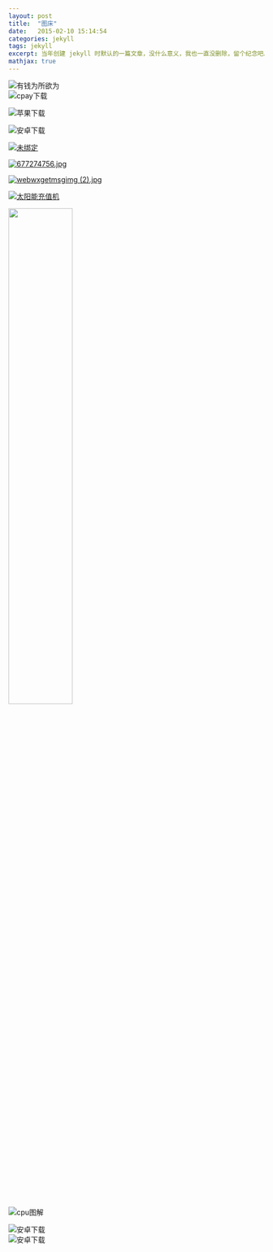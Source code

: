```yaml
---
layout: post
title:  "图床"
date:   2015-02-10 15:14:54
categories: jekyll
tags: jekyll
excerpt: 当年创建 jekyll 时默认的一篇文章，没什么意义，我也一直没删除，留个纪念吧。
mathjax: true
---
```


![有钱为所欲为](http://img.99danji.com/uploadfile/2017/0914/20170914020429430.jpg)  
![cpay下载](https://mmbiz.qpic.cn/mmbiz_jpg/WCibxqq5G69w1a8vACJmJx4jBaW9SA5Y6m31ByKKtMdI41LecicM0QehhjicqW2x2U1SRGmpoanvmicicGRvk6Qaj8w/640?wx_fmt=jpeg&tp=webp&wxfrom=5&wx_lazy=1&wx_co=1)  

![苹果下载](http://creditcard.hebbank.com/image/ioscodeadress.jpg)  

![安卓下载](http://creditcard.hebbank.com/image/androidcodeadress.jpg)  


[![未绑定](https://i.loli.net/2018/11/02/5bdb99978fab5.jpg)](https://i.loli.net/2018/11/02/5bdb99978fab5.jpg)  

[![677274756.jpg](https://i.loli.net/2018/11/02/5bdb9be318190.jpg)](https://i.loli.net/2018/11/02/5bdb9be318190.jpg)  

[![webwxgetmsgimg (2).jpg](https://i.loli.net/2018/11/02/5bdb9c73ceaa4.jpg)](https://i.loli.net/2018/11/02/5bdb9c73ceaa4.jpg)

[![太阳能充值机](https://i.loli.net/2018/11/02/5bdb9f5d1d2ec.jpg)](https://i.loli.net/2018/11/02/5bdb9f5d1d2ec.jpg)

<img src="http://pic11.photophoto.cn/20090626/0036036341009653_b.jpg" width="50%" height="50%">  

![cpu图解](https://i.loli.net/2018/11/25/5bfa560ab3129.jpg)  

![安卓下载](https://i.loli.net/2019/06/16/5d05c3554d14c99549.jpg)  
![安卓下载](https://i.loli.net/2019/06/16/5d05c3554d14c99549.jpg)
